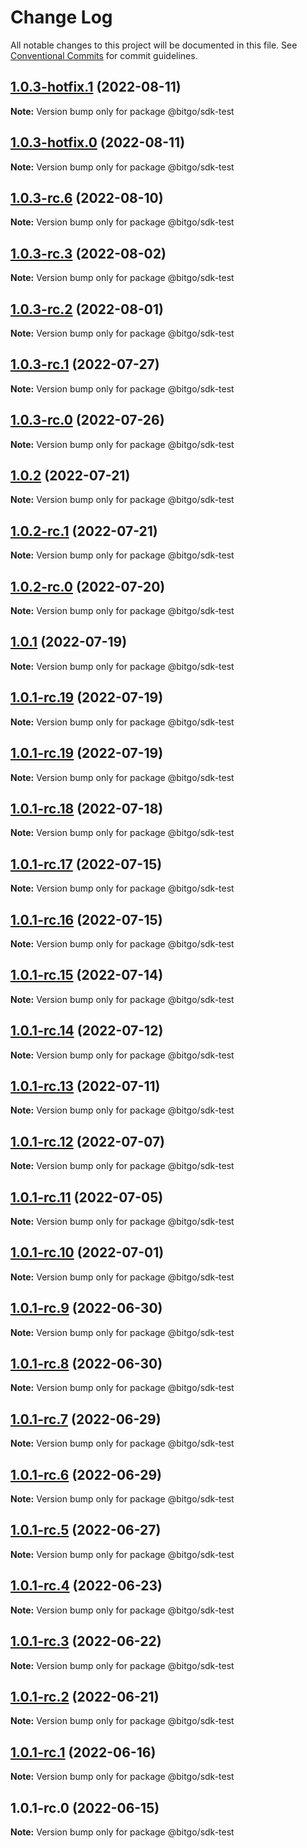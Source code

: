 # Change Log

All notable changes to this project will be documented in this file.
See [Conventional Commits](https://conventionalcommits.org) for commit guidelines.

## [1.0.3-hotfix.1](https://github.com/BitGo/BitGoJS/compare/@bitgo/sdk-test@1.0.3-hotfix.0...@bitgo/sdk-test@1.0.3-hotfix.1) (2022-08-11)

**Note:** Version bump only for package @bitgo/sdk-test





## [1.0.3-hotfix.0](https://github.com/BitGo/BitGoJS/compare/@bitgo/sdk-test@1.0.3-rc.6...@bitgo/sdk-test@1.0.3-hotfix.0) (2022-08-11)

**Note:** Version bump only for package @bitgo/sdk-test





## [1.0.3-rc.6](https://github.com/BitGo/BitGoJS/compare/@bitgo/sdk-test@1.0.3-rc.5...@bitgo/sdk-test@1.0.3-rc.6) (2022-08-10)

**Note:** Version bump only for package @bitgo/sdk-test





## [1.0.3-rc.3](https://github.com/BitGo/BitGoJS/compare/@bitgo/sdk-test@1.0.3-rc.2...@bitgo/sdk-test@1.0.3-rc.3) (2022-08-02)

**Note:** Version bump only for package @bitgo/sdk-test





## [1.0.3-rc.2](https://github.com/BitGo/BitGoJS/compare/@bitgo/sdk-test@1.0.3-rc.1...@bitgo/sdk-test@1.0.3-rc.2) (2022-08-01)

**Note:** Version bump only for package @bitgo/sdk-test





## [1.0.3-rc.1](https://github.com/BitGo/BitGoJS/compare/@bitgo/sdk-test@1.0.3-rc.0...@bitgo/sdk-test@1.0.3-rc.1) (2022-07-27)

**Note:** Version bump only for package @bitgo/sdk-test





## [1.0.3-rc.0](https://github.com/BitGo/BitGoJS/compare/@bitgo/sdk-test@1.0.2...@bitgo/sdk-test@1.0.3-rc.0) (2022-07-26)

**Note:** Version bump only for package @bitgo/sdk-test





## [1.0.2](https://github.com/BitGo/BitGoJS/compare/@bitgo/sdk-test@1.0.2-rc.1...@bitgo/sdk-test@1.0.2) (2022-07-21)

**Note:** Version bump only for package @bitgo/sdk-test





## [1.0.2-rc.1](https://github.com/BitGo/BitGoJS/compare/@bitgo/sdk-test@1.0.2-rc.0...@bitgo/sdk-test@1.0.2-rc.1) (2022-07-21)

**Note:** Version bump only for package @bitgo/sdk-test





## [1.0.2-rc.0](https://github.com/BitGo/BitGoJS/compare/@bitgo/sdk-test@1.0.1...@bitgo/sdk-test@1.0.2-rc.0) (2022-07-20)

**Note:** Version bump only for package @bitgo/sdk-test





## [1.0.1](https://github.com/BitGo/BitGoJS/compare/@bitgo/sdk-test@1.0.1-rc.19...@bitgo/sdk-test@1.0.1) (2022-07-19)

**Note:** Version bump only for package @bitgo/sdk-test





## [1.0.1-rc.19](https://github.com/BitGo/BitGoJS/compare/@bitgo/sdk-test@1.0.1-rc.17...@bitgo/sdk-test@1.0.1-rc.19) (2022-07-19)

**Note:** Version bump only for package @bitgo/sdk-test

## [1.0.1-rc.19](https://github.com/BitGo/BitGoJS/compare/@bitgo/sdk-test@1.0.1-rc.17...@bitgo/sdk-test@1.0.1-rc.19) (2022-07-19)

**Note:** Version bump only for package @bitgo/sdk-test

## [1.0.1-rc.18](https://github.com/BitGo/BitGoJS/compare/@bitgo/sdk-test@1.0.1-rc.17...@bitgo/sdk-test@1.0.1-rc.18) (2022-07-18)

**Note:** Version bump only for package @bitgo/sdk-test

## [1.0.1-rc.17](https://github.com/BitGo/BitGoJS/compare/@bitgo/sdk-test@1.0.1-rc.16...@bitgo/sdk-test@1.0.1-rc.17) (2022-07-15)

**Note:** Version bump only for package @bitgo/sdk-test

## [1.0.1-rc.16](https://github.com/BitGo/BitGoJS/compare/@bitgo/sdk-test@1.0.1-rc.14...@bitgo/sdk-test@1.0.1-rc.16) (2022-07-15)

**Note:** Version bump only for package @bitgo/sdk-test

## [1.0.1-rc.15](https://github.com/BitGo/BitGoJS/compare/@bitgo/sdk-test@1.0.1-rc.14...@bitgo/sdk-test@1.0.1-rc.15) (2022-07-14)

**Note:** Version bump only for package @bitgo/sdk-test

## [1.0.1-rc.14](https://github.com/BitGo/BitGoJS/compare/@bitgo/sdk-test@1.0.1-rc.13...@bitgo/sdk-test@1.0.1-rc.14) (2022-07-12)

**Note:** Version bump only for package @bitgo/sdk-test

## [1.0.1-rc.13](https://github.com/BitGo/BitGoJS/compare/@bitgo/sdk-test@1.0.1-rc.12...@bitgo/sdk-test@1.0.1-rc.13) (2022-07-11)

**Note:** Version bump only for package @bitgo/sdk-test

## [1.0.1-rc.12](https://github.com/BitGo/BitGoJS/compare/@bitgo/sdk-test@1.0.1-rc.11...@bitgo/sdk-test@1.0.1-rc.12) (2022-07-07)

**Note:** Version bump only for package @bitgo/sdk-test

## [1.0.1-rc.11](https://github.com/BitGo/BitGoJS/compare/@bitgo/sdk-test@1.0.1-rc.10...@bitgo/sdk-test@1.0.1-rc.11) (2022-07-05)

**Note:** Version bump only for package @bitgo/sdk-test

## [1.0.1-rc.10](https://github.com/BitGo/BitGoJS/compare/@bitgo/sdk-test@1.0.1-rc.9...@bitgo/sdk-test@1.0.1-rc.10) (2022-07-01)

**Note:** Version bump only for package @bitgo/sdk-test

## [1.0.1-rc.9](https://github.com/BitGo/BitGoJS/compare/@bitgo/sdk-test@1.0.1-rc.8...@bitgo/sdk-test@1.0.1-rc.9) (2022-06-30)

**Note:** Version bump only for package @bitgo/sdk-test

## [1.0.1-rc.8](https://github.com/BitGo/BitGoJS/compare/@bitgo/sdk-test@1.0.1-rc.7...@bitgo/sdk-test@1.0.1-rc.8) (2022-06-30)

**Note:** Version bump only for package @bitgo/sdk-test

## [1.0.1-rc.7](https://github.com/BitGo/BitGoJS/compare/@bitgo/sdk-test@1.0.1-rc.5...@bitgo/sdk-test@1.0.1-rc.7) (2022-06-29)

**Note:** Version bump only for package @bitgo/sdk-test

## [1.0.1-rc.6](https://github.com/BitGo/BitGoJS/compare/@bitgo/sdk-test@1.0.1-rc.5...@bitgo/sdk-test@1.0.1-rc.6) (2022-06-29)

**Note:** Version bump only for package @bitgo/sdk-test

## [1.0.1-rc.5](https://github.com/BitGo/BitGoJS/compare/@bitgo/sdk-test@1.0.1-rc.4...@bitgo/sdk-test@1.0.1-rc.5) (2022-06-27)

**Note:** Version bump only for package @bitgo/sdk-test

## [1.0.1-rc.4](https://github.com/BitGo/BitGoJS/compare/@bitgo/sdk-test@1.0.1-rc.3...@bitgo/sdk-test@1.0.1-rc.4) (2022-06-23)

**Note:** Version bump only for package @bitgo/sdk-test

## [1.0.1-rc.3](https://github.com/BitGo/BitGoJS/compare/@bitgo/sdk-test@1.0.1-rc.2...@bitgo/sdk-test@1.0.1-rc.3) (2022-06-22)

**Note:** Version bump only for package @bitgo/sdk-test

## [1.0.1-rc.2](https://github.com/BitGo/BitGoJS/compare/@bitgo/sdk-test@1.0.1-rc.1...@bitgo/sdk-test@1.0.1-rc.2) (2022-06-21)

**Note:** Version bump only for package @bitgo/sdk-test

## [1.0.1-rc.1](https://github.com/BitGo/BitGoJS/compare/@bitgo/sdk-test@1.0.1-rc.0...@bitgo/sdk-test@1.0.1-rc.1) (2022-06-16)

**Note:** Version bump only for package @bitgo/sdk-test

## 1.0.1-rc.0 (2022-06-15)

**Note:** Version bump only for package @bitgo/sdk-test
